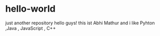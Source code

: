 # hello-world
just another repository
hello guys!
this ist Abhi Mathur
and i like Pyhton ,Java , JavaScript , C++
